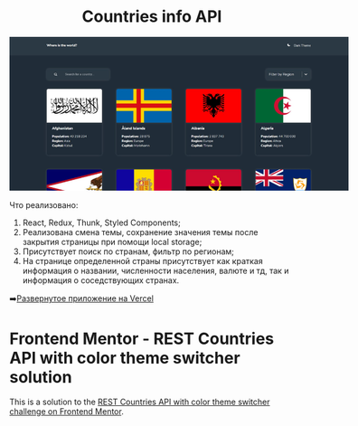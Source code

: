 <h1 style="text-align: center;">Countries info API</h1>

<img style="text-align: center; max-width: 600px;"
src="https://github.com/din366/images/blob/main/readme%20images/Countries-api.jpg" alt="project image">

Что реализовано:

1. React, Redux, Thunk, Styled Components;
2. Реализована смена темы, сохранение значения темы после закрытия страницы при помощи local storage;
3. Присутствует поиск по странам, фильтр по регионам;
4. На странице определенной страны присутствует как краткая информация о названии, численности населения, валюте и тд, так и информация о соседствующих странах.

:arrow_right:<a href="https://countries-api-rouge-six.vercel.app" style="text-align: center;">Развернутое приложение на Vercel</a>

# Frontend Mentor - REST Countries API with color theme switcher solution

This is a solution to the [REST Countries API with color theme switcher challenge on Frontend Mentor](https://www.frontendmentor.io/challenges/rest-countries-api-with-color-theme-switcher-5cacc469fec04111f7b848ca).
